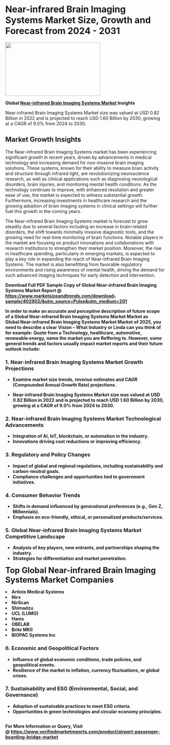 <H1>Near-infrared Brain Imaging Systems Market Size, Growth and Forecast from 2024 - 2031</H1><img class="aligncenter size-medium wp-image-584254" src="https://thirdeyenews.in/wp-content/uploads/2024/09/Global-Market-Research-300x168.jpeg" alt="" width="300" height="168" /><p><strong>Global&nbsp;<a href="https://www.marketsizeandtrends.com/download-sample/402902/&amp;utm_source=Pulse&amp;utm_medium=201">Near-infrared Brain Imaging Systems Market</a> Insights</strong></p><p>Near-infrared Brain Imaging Systems Market size was valued at USD 0.82 Billion in 2022 and is projected to reach USD 1.60 Billion by 2030, growing at a CAGR of 9.0% from 2024 to 2030.</p><p><h2>Market Growth Insights</h2> <p>The Near-infrared Brain Imaging Systems market has been experiencing significant growth in recent years, driven by advancements in medical technology and increasing demand for non-invasive brain imaging solutions. These systems, known for their ability to measure brain activity and structure through infrared light, are revolutionizing neuroscience research, as well as clinical applications such as diagnosing neurological disorders, brain injuries, and monitoring mental health conditions. As the technology continues to improve, with enhanced resolution and greater ease of use, the market is expected to witness substantial growth. Furthermore, increasing investments in healthcare research and the growing adoption of brain imaging systems in clinical settings will further fuel this growth in the coming years.</p> <p><strong></strong></p> <p>The Near-infrared Brain Imaging Systems market is forecast to grow steadily due to several factors including an increase in brain-related disorders, the shift towards minimally invasive diagnostic tools, and the growing need for real-time monitoring of brain functions. Notable players in the market are focusing on product innovations and collaborations with research institutions to strengthen their market position. Moreover, the rise in healthcare spending, particularly in emerging markets, is expected to play a key role in expanding the reach of Near-infrared Brain Imaging Systems. The market is also benefitting from favorable regulatory environments and rising awareness of mental health, driving the demand for such advanced imaging techniques for early detection and intervention.</p> <p><strong></p><p><span class=""><strong>Download Full PDF Sample Copy of Global Near-infrared Brain Imaging Systems Market Report</strong> @ <a href="https://www.marketsizeandtrends.com/download-sample/402902/&amp;utm_source=Pulse&amp;utm_medium=201" target="_blank">https://www.marketsizeandtrends.com/download-sample/402902/&amp;utm_source=Pulse&amp;utm_medium=201</a></span></p><p>In order to make an accurate and perceptive description of future scope of a Global&nbsp;Near-infrared Brain Imaging Systems Market Market as Global&nbsp;Near-infrared Brain Imaging Systems Market Market of 2025, you need to describe a clear Vision &ndash; What Industry or Linda can you think of for example: Quote from a Technology, healthcare, automotive, renewable energy, name the market you are Reffering to. However, some general trends and factors usually impact market reports and their future outlook include:</p><h3>1.&nbsp;<strong>Near-infrared Brain Imaging Systems Market Growth Projections</strong></h3><ul><li>Examine market size trends, revenue estimates and CAGR (Compounded Annual Growth Rate) projections.</li><li><p>Near-infrared Brain Imaging Systems Market size was valued at USD 0.82 Billion in 2022 and is projected to reach USD 1.60 Billion by 2030, growing at a CAGR of 9.0% from 2024 to 2030.</p></li></ul><h3>2.&nbsp;<strong>Near-infrared Brain Imaging Systems Market Technological Advancements</strong></h3><ul><li>Integration of AI, IoT, blockchain, or automation in the industry.</li><li>Innovations driving cost reductions or improving efficiency.</li></ul><h3>3.&nbsp;<strong>Regulatory and Policy Changes</strong></h3><ul><li>Impact of global and regional regulations, including sustainability and carbon-neutral goals.</li><li>Compliance challenges and opportunities tied to government initiatives.</li></ul><h3>4.&nbsp;<strong>Consumer Behavior Trends</strong></h3><ul><li>Shifts in demand influenced by generational preferences (e.g., Gen Z, Millennials).</li><li>Emphasis on eco-friendly, ethical, or personalized products/services.</li></ul><h3>5.&nbsp;<strong>Global Near-infrared Brain Imaging Systems Market Competitive Landscape</strong></h3><ul><li>Analysis of key players, new entrants, and partnerships shaping the industry.</li><li>Strategies for differentiation and market penetration.</li></ul><p data-pm-slice="1 1 []"><span style="color: inherit; font-family: inherit; font-size: 25px;">Top Global Near-infrared Brain Imaging Systems Market Companies</span></p><div class="" data-test-id=""><p><li>Artinis Medical Systems</li><li> Nirx</li><li> NirScan</li><li> Shimadzu</li><li> UCL (LUMO)</li><li> Hanix</li><li> OBELAB</li><li> Brite MKII</li><li> BIOPAC Systems Inc</li></p></div><h3>6.&nbsp;<strong>Economic and Geopolitical Factors</strong></h3><ul><li>Influence of global economic conditions, trade policies, and geopolitical events.</li><li>Resilience of the market to inflation, currency fluctuations, or global crises.</li></ul><h3>7.&nbsp;<strong>Sustainability and ESG (Environmental, Social, and Governance)</strong></h3><ul><li>Adoption of sustainable practices to meet ESG criteria.</li><li>Opportunities in green technologies and circular economy principles.</li></ul><h2><strong style="font-size: 14px;">For More Information or Query, Visit @&nbsp;</strong><a style="background-color: #ffffff; font-size: 14px;" href="https://www.marketsizeandtrends.com/report/near-infrared-brain-imaging-systems-market/" target="_blank">https://www.verifiedmarketreports.com/product/airport-passenger-boarding-bridge-market</a></h2>